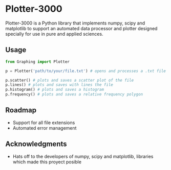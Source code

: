 # Plotter-3000

Plotter-3000 is a Python library that implements numpy, scipy and matplotlib to support an 
automated data processor and plotter designed specially for use in pure and applied sciences.

## Usage

```python
from Graphing import Plotter

p = Plotter('path/to/your/file.txt') # opens and processes a .txt file with data

p.scatter() # plots and saves a scatter plot of the file
p.lines() # plots and saves with lines the file
p.histogram() # plots and saves a histogram 
p.frequency() # plots and saves a relative frequency polygon
```

## Roadmap
* Support for all file extensions
* Automated error management

## Acknowledgments 
* Hats off to the developers of numpy, scipy and matplotlib, libraries which made this 
proyect posible